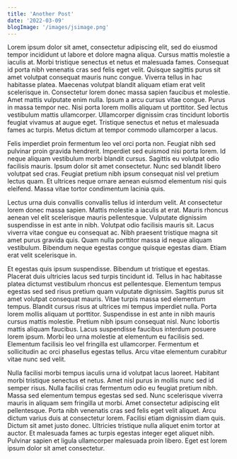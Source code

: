 ```yaml
---
title: 'Another Post'
date: '2022-03-09'
blogImage: '/images/jsimage.png'
---
```


Lorem ipsum dolor sit amet, consectetur adipiscing elit, sed do eiusmod tempor incididunt ut labore et dolore magna aliqua. Cursus mattis molestie a iaculis at. Morbi tristique senectus et netus et malesuada fames. Consequat id porta nibh venenatis cras sed felis eget velit. Quisque sagittis purus sit amet volutpat consequat mauris nunc congue. Viverra tellus in hac habitasse platea. Maecenas volutpat blandit aliquam etiam erat velit scelerisque in. Consectetur lorem donec massa sapien faucibus et molestie. Amet mattis vulputate enim nulla. Ipsum a arcu cursus vitae congue. Purus in massa tempor nec. Nisi porta lorem mollis aliquam ut porttitor. Sed lectus vestibulum mattis ullamcorper. Ullamcorper dignissim cras tincidunt lobortis feugiat vivamus at augue eget. Tristique senectus et netus et malesuada fames ac turpis. Metus dictum at tempor commodo ullamcorper a lacus.

Felis imperdiet proin fermentum leo vel orci porta non. Feugiat nibh sed pulvinar proin gravida hendrerit. Imperdiet sed euismod nisi porta lorem. Id neque aliquam vestibulum morbi blandit cursus. Sagittis eu volutpat odio facilisis mauris. Ipsum dolor sit amet consectetur. Nunc sed blandit libero volutpat sed cras. Feugiat pretium nibh ipsum consequat nisl vel pretium lectus quam. Et ultrices neque ornare aenean euismod elementum nisi quis eleifend. Massa vitae tortor condimentum lacinia quis.

Lectus urna duis convallis convallis tellus id interdum velit. At consectetur lorem donec massa sapien. Mattis molestie a iaculis at erat. Mauris rhoncus aenean vel elit scelerisque mauris pellentesque. Vulputate dignissim suspendisse in est ante in nibh. Volutpat odio facilisis mauris sit. Lacus viverra vitae congue eu consequat ac. Nibh praesent tristique magna sit amet purus gravida quis. Quam nulla porttitor massa id neque aliquam vestibulum. Bibendum neque egestas congue quisque egestas diam. Etiam erat velit scelerisque in.

Et egestas quis ipsum suspendisse. Bibendum ut tristique et egestas. Placerat duis ultricies lacus sed turpis tincidunt id. Tellus in hac habitasse platea dictumst vestibulum rhoncus est pellentesque. Elementum tempus egestas sed sed risus pretium quam vulputate dignissim. Sagittis purus sit amet volutpat consequat mauris. Vitae turpis massa sed elementum tempus. Blandit cursus risus at ultrices mi tempus imperdiet nulla. Porta lorem mollis aliquam ut porttitor. Suspendisse in est ante in nibh mauris cursus mattis molestie. Pretium nibh ipsum consequat nisl. Nunc lobortis mattis aliquam faucibus. Lacus suspendisse faucibus interdum posuere lorem ipsum. Morbi leo urna molestie at elementum eu facilisis sed. Elementum facilisis leo vel fringilla est ullamcorper. Fermentum et sollicitudin ac orci phasellus egestas tellus. Arcu vitae elementum curabitur vitae nunc sed velit.

Nulla facilisi morbi tempus iaculis urna id volutpat lacus laoreet. Habitant morbi tristique senectus et netus. Amet nisl purus in mollis nunc sed id semper risus. Nulla facilisi cras fermentum odio eu feugiat pretium nibh. Massa sed elementum tempus egestas sed sed. Nunc scelerisque viverra mauris in aliquam sem fringilla ut morbi. Amet consectetur adipiscing elit pellentesque. Porta nibh venenatis cras sed felis eget velit aliquet. Arcu dictum varius duis at consectetur lorem. Facilisi etiam dignissim diam quis. Dictum sit amet justo donec. Ultricies tristique nulla aliquet enim tortor at auctor. Et malesuada fames ac turpis egestas integer eget aliquet nibh. Pulvinar sapien et ligula ullamcorper malesuada proin libero. Eget est lorem ipsum dolor sit amet consectetur.